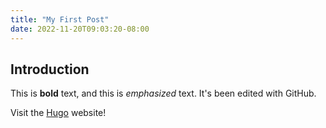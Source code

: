 ```yaml
---
title: "My First Post"
date: 2022-11-20T09:03:20-08:00
---
```

## Introduction

This is **bold** text, and this is *emphasized* text. It's been edited with GitHub.

Visit the [Hugo](https://gohugo.io) website!